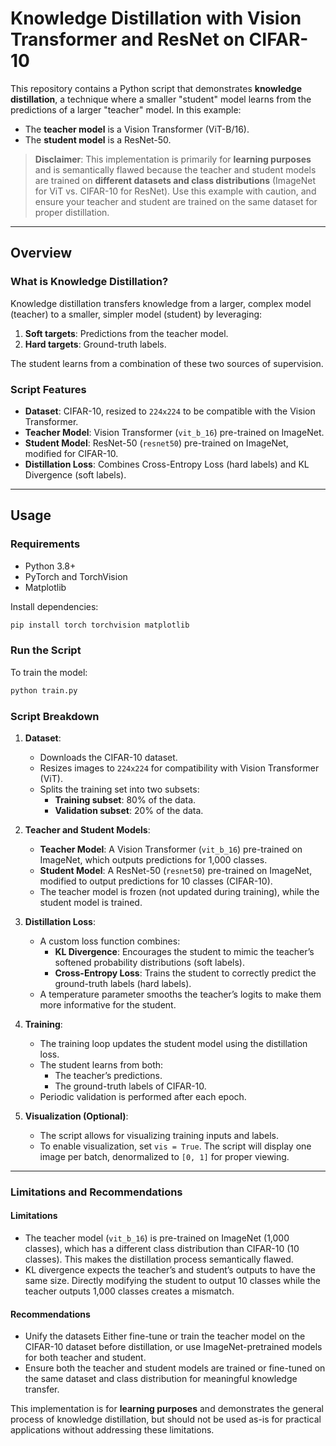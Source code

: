 # Knowledge Distillation with Vision Transformer and ResNet on CIFAR-10

This repository contains a Python script that demonstrates **knowledge distillation**, a technique where a smaller "student" model learns from the predictions of a larger "teacher" model. In this example:
- The **teacher model** is a Vision Transformer (ViT-B/16).
- The **student model** is a ResNet-50.

> **Disclaimer**: This implementation is primarily for **learning purposes** and is semantically flawed because the teacher and student models are trained on **different datasets and class distributions** (ImageNet for ViT vs. CIFAR-10 for ResNet). Use this example with caution, and ensure your teacher and student are trained on the same dataset for proper distillation.

---

## Overview

### What is Knowledge Distillation?
Knowledge distillation transfers knowledge from a larger, complex model (teacher) to a smaller, simpler model (student) by leveraging:
1. **Soft targets**: Predictions from the teacher model.
2. **Hard targets**: Ground-truth labels.

The student learns from a combination of these two sources of supervision.

### Script Features
- **Dataset**: CIFAR-10, resized to `224x224` to be compatible with the Vision Transformer.
- **Teacher Model**: Vision Transformer (`vit_b_16`) pre-trained on ImageNet.
- **Student Model**: ResNet-50 (`resnet50`) pre-trained on ImageNet, modified for CIFAR-10.
- **Distillation Loss**: Combines Cross-Entropy Loss (hard labels) and KL Divergence (soft labels).

---

## Usage

### Requirements
- Python 3.8+
- PyTorch and TorchVision
- Matplotlib

Install dependencies:
```bash
pip install torch torchvision matplotlib
```

### Run the Script

To train the model:
```bash
python train.py
```


### Script Breakdown

1. **Dataset**:
   - Downloads the CIFAR-10 dataset.
   - Resizes images to `224x224` for compatibility with Vision Transformer (ViT).
   - Splits the training set into two subsets:
     - **Training subset**: 80% of the data.
     - **Validation subset**: 20% of the data.

2. **Teacher and Student Models**:
   - **Teacher Model**: A Vision Transformer (`vit_b_16`) pre-trained on ImageNet, which outputs predictions for 1,000 classes.
   - **Student Model**: A ResNet-50 (`resnet50`) pre-trained on ImageNet, modified to output predictions for 10 classes (CIFAR-10).
   - The teacher model is frozen (not updated during training), while the student model is trained.

3. **Distillation Loss**:
   - A custom loss function combines:
     - **KL Divergence**: Encourages the student to mimic the teacher’s softened probability distributions (soft labels).
     - **Cross-Entropy Loss**: Trains the student to correctly predict the ground-truth labels (hard labels).
   - A temperature parameter smooths the teacher’s logits to make them more informative for the student.

4. **Training**:
   - The training loop updates the student model using the distillation loss.
   - The student learns from both:
     - The teacher’s predictions.
     - The ground-truth labels of CIFAR-10.
   - Periodic validation is performed after each epoch.

5. **Visualization (Optional)**:
   - The script allows for visualizing training inputs and labels.
   - To enable visualization, set `vis = True`. The script will display one image per batch, denormalized to `[0, 1]` for proper viewing.

---

### Limitations and Recommendations

#### Limitations
- The teacher model (`vit_b_16`) is pre-trained on ImageNet (1,000 classes), which has a different class distribution than CIFAR-10 (10 classes). This makes the distillation process semantically flawed.
- KL divergence expects the teacher’s and student’s outputs to have the same size. Directly modifying the student to output 10 classes while the teacher outputs 1,000 classes creates a mismatch.

#### Recommendations
- Unify the datasets Either fine-tune or train the teacher model on the CIFAR-10 dataset before distillation, or use ImageNet-pretrained models for both teacher and student.
- Ensure both the teacher and student models are trained or fine-tuned on the same dataset and class distribution for meaningful knowledge transfer.

This implementation is for **learning purposes** and demonstrates the general process of knowledge distillation, but should not be used as-is for practical applications without addressing these limitations.

